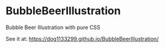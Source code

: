 # BubbleBeerIllustration
Bubble Beer Illustration with pure CSS

See it at: https://dog1133299.github.io/BubbleBeerIllustration/


